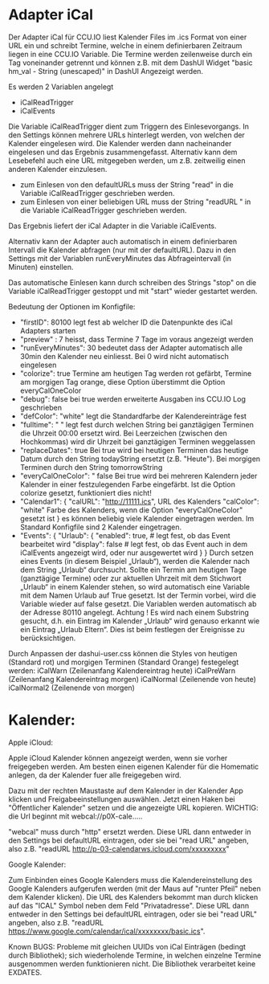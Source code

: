 Adapter iCal
=============

Der Adapter iCal für CCU.IO liest Kalender Files im .ics Format von einer URL ein und schreibt Termine, welche in einem definierbaren Zeitraum liegen in eine CCU.IO Variable.
Die Termine werden zeilenweise durch ein <br> Tag voneinander getrennt und können z.B. mit dem DashUI Widget "basic hm_val - String (unescaped)" in DashUI Angezeigt werden.

Es werden 2 Variablen angelegt 

- iCalReadTrigger
- iCalEvents

Die Variable iCalReadTrigger dient zum Triggern des Einlesevorgangs. 
In den Settings können mehrere URLs hinterlegt werden, von welchen der Kalender eingelesen wird.  Die Kalender werden dann nacheinander eingelesen und das Ergebnis zusammengefasst.
Alternativ kann dem Lesebefehl auch eine URL mitgegeben werden, um z.B. zeitweilig einen anderen Kalender einzulesen.

- zum Einlesen von den defaultURLs muss der String "read" in die Variable iCalReadTrigger geschrieben werden.
- zum Einlesen von einer beliebigen URL muss der String "readURL <URL>" in die Variable iCalReadTrigger geschrieben werden.

Das Ergebnis liefert der iCal Adapter in die Variable iCalEvents.

Alternativ kann der Adapter auch automatisch in einem definierbaren Intervall die Kalender abfragen (nur mit der defaultURL). Dazu in den Settings mit der Variablen runEveryMinutes das Abfrageintervall (in Minuten) einstellen.

Das automatische Einlesen kann durch schreiben des Strings "stop" on die Variable iCalReadTrigger gestoppt und mit "start" wieder gestartet werden. 

Bedeutung der Optionen im Konfigfile:

- "firstID": 80100 legt fest ab welcher ID die Datenpunkte des iCal Adapters starten
- "preview" : 7 heisst, dass Termine 7 Tage im voraus angezeigt werden
- "runEveryMinutes": 30 bedeutet dass der Adapter automatisch alle 30min den Kalender neu einliesst. Bei 0 wird nicht automatisch eingelesen
- "colorize": true Termine am heutigen Tag werden rot gefärbt, Termine am morgigen Tag orange, diese Option überstimmt die Option everyCalOneColor
- "debug": false bei true werden erweiterte Ausgaben ins CCU.IO Log geschrieben
- "defColor": "white" legt die Standardfarbe der Kalendereinträge fest 
- "fulltime": " " legt fest durch welchen String bei ganztägigen Terminen die Uhrzeit 00:00 ersetzt wird. Bei Leerzeichen (zwischen den Hochkommas) wird dir Uhrzeit bei ganztägigen Terminen weggelassen
- "replaceDates": true Bei true wird bei heutigen Terminen das heutige Datum durch den String todayString ersetzt (z.B. "Heute"). Bei morgigen Terminen durch den String tomorrowString
- "everyCalOneColor": " false Bei true wird bei mehreren Kalendern jeder Kalender in einer festzulegenden Farbe eingefärbt. Ist die Option colorize gesetzt, funktioniert dies nicht!
- "Calendar1": {
	"calURL": "http://11111.ics", URL des Kalenders
	"calColor": "white" Farbe des Kalenders, wenn die Option "everyCalOneColor" gesetzt ist
   } es können beliebig viele Kalender eingetragen werden. Im Standard Konfigfile sind 2 Kalender eingetragen.
- "Events": {
                "Urlaub": {
                    "enabled": true, # legt fest, ob das Event bearbeitet wird
                    "display": false # legt fest, ob das Event auch in dem iCalEvents angezeigt wird, oder nur ausgewertet wird
                }
            } Durch setzen eines Events (in diesem Beispiel „Urlaub“), werden die Kalender nach dem String „Urlaub“ durchsucht. Sollte ein Termin am heutigen Tage (ganztägige Termine) oder zur aktuellen Uhrzeit mit dem Stichwort „Urlaub“ in einem Kalender stehen, so wird automatisch eine Variable mit dem Namen Urlaub auf True gesetzt. Ist der Termin vorbei, wird die Variable wieder auf false gesetzt. Die Variablen werden automatisch ab der Adresse 80110 angelegt. Achtung ! Es wird nach einem Substring gesucht, d.h. ein Eintrag im Kalender „Urlaub“ wird genauso erkannt wie ein Eintrag „Urlaub Eltern“. Dies ist beim festlegen der Ereignisse zu berücksichtigen. 

Durch Anpassen der dashui-user.css können die Styles von heutigen (Standard rot) und morgigen Terminen (Standard Orange) festegelegt werden:
iCalWarn (Zeilenanfang Kalendereintrag heute)
iCalPreWarn (Zeilenanfang Kalendereintrag morgen)
iCalNormal (Zeilenende von heute)
iCalNormal2 (Zeilenende von morgen)


Kalender:
=========

Apple iCloud:

Apple iCloud Kalender können angezeigt werden, wenn sie vorher freigegeben werden. Am besten einen eigenen Kalender für die Homematic anlegen, da der Kalender fuer alle freigegeben wird.

Dazu mit der rechten Maustaste auf dem Kalender in der Kalender App klicken und Freigabeeinstellungen auswählen.
Jetzt einen Haken bei "Öffentlicher Kalender" setzen und die angezeigte URL kopieren.
WICHTIG: die Url beginnt mit webcal://p0X-cale.....

"webcal" muss durch "http" ersetzt werden. Diese URL dann entweder in den Settings bei defaultURL eintragen, oder sie bei "read URL" angeben, also z.B. "readURL http://p-03-calendarws.icloud.com/xxxxxxxxx"


Google Kalender:

Zum Einbinden eines Google Kalenders muss die Kalendereinstellung des Google Kalenders aufgerufen werden (mit der Maus auf "runter Pfeil" neben dem Kalender klicken). Die URL des Kalenders bekommt man durch klicken auf das "ICAL" Symbol neben dem Feld "Privatadresse".
Diese URL dann entweder in den Settings bei defaultURL eintragen, oder sie bei "read URL" angeben, also z.B. "readURL https://www.google.com/calendar/ical/xxxxxxxx/basic.ics".


Known BUGS: Probleme mit gleichen UUIDs von iCal Einträgen (bedingt durch Bibliothek); sich wiederholende Termine, in welchen einzelne Termine ausgenommen werden funktionieren nicht. Die Bibliothek verarbeitet keine EXDATES.

